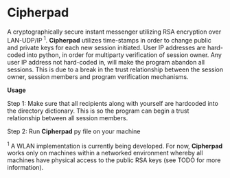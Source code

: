 # Cipherpad

A cryptographically secure instant messenger utilizing RSA encryption over LAN-UDP/IP<sup> 1</sup>. **Cipherpad** utilizes time-stamps in order to change public and private keys for each new session initiated. User IP addresses are hard-coded into python, in order for multiparty verification of session owner. Any user IP address not hard-coded in, will make the program abandon all sessions. This is due to a break in the trust relationship between the session owner, session members and program verification mechanisms.

**Usage**

Step 1: Make sure that all recipients along with yourself are hardcoded into the directory dictionary. This is so the program can begin a trust relationship between all session members.

Step 2: Run **Cipherpad** py file on your machine

<sup>1</sup> A WLAN implementation is currently being developed. For now, **Cipherpad** works only on machines within a networked environment whereby all machines have physical access to the public RSA keys (see TODO for more information).
